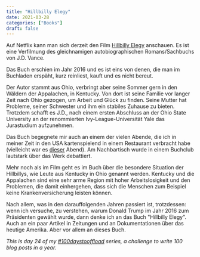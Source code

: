 ```yaml
---
title: "Hillbilly Elegy"
date: 2021-03-28
categories: ["Books"]
draft: false
---
```

Auf Netflix kann man sich derzeit den Film [Hillbilly Elegy](https://de.wikipedia.org/wiki/Hillbilly_Elegy_(Film)) anschauen. Es ist eine Verfilmung des gleichnamigen autobiographischen Romans/Sachbuchs von J.D. Vance.

Das Buch erschien im Jahr 2016 und es ist eins von denen, die man im Buchladen erspäht, kurz reinliest, kauft und es nicht bereut.

Der Autor stammt aus Ohio, verbringt aber seine Sommer gern in den Wäldern der Appalachen, in Kentucky. Von dort ist seine Familie vor langer Zeit nach Ohio gezogen, um Arbeit und Glück zu finden. Seine Mutter hat Probleme, seiner Schwester und ihm ein stabiles Zuhause zu bieten. Trotzdem schafft es J.D., nach einem ersten Abschluss an der Ohio State University an der renommierten Ivy-League-Universität Yale das Jurastudium aufzunehmen.

Das Buch begegnete mir auch an einem der vielen Abende, die ich in meiner Zeit in den USA kartenspielend in einem Restaurant verbracht habe (vielleicht war es [dieser](https://www.meetup.com/D-C-Doppelkopf/events/233185688/) Abend). Am Nachbartisch wurde in einem Buchclub lautstark über das Werk debattiert.

Mehr noch als im Film geht es im Buch über die besondere Situation der Hillbillys, wie Leute aus Kentucky in Ohio genannt werden. Kentucky und die Appalachen sind eine sehr arme Region mit hoher Arbeitslosigkeit und den Problemen, die damit einhergehen, dass sich die Menschen zum Beispiel keine Krankenversicherung leisten können.

Nach allem, was in den darauffolgenden Jahren passiert ist, trotzdessen: wenn ich versuche, zu verstehen, warum Donald Trump im Jahr 2016 zum Präsidenten gewählt wurde, dann denke ich an das Buch "Hillbilly Elegy". Auch an ein paar Artikel in Zeitungen und an Dokumentationen über das heutige Amerika. Aber vor allem an dieses Buch.

_This is day 24 of my [#100daystooffload](https://100daystooffload.com/) series, a challenge to write 100 blog posts in a year._